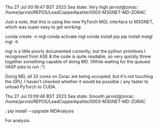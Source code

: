 Thu 27 Jul 00:18:47 BST 2023
Sea state: Very high
jarvist@zorac: /home/jarvist/REPOS/LeadCopperApatite/0003-M3GNET-MD-ZORAC

Just a note, that this is using the new PyTorch MGL interface to M3GNET, which
was super easy to get working:

conda create -n mgl
conda activate mgl
conda install pip
pip install matgl
mgl -h

mgl is a little poorly documented currently; but the python primitives
I recognised from ASE & the code is quite readable, so very quickly threw
together something capable of doing MD. 
(While waiting for the queued VASP jobs to run :^)

Doing MD, all 32 cores on Zorac are being occupied, but it's not touching the
GPU. I haven't checked whether it would be possible / any faster to unload
PyTorch to CUDA.

Thu 27 Jul 13:09:46 BST 2023
Sea state: Smooth
jarvist@zorac: /home/jarvist/REPOS/LeadCopperApatite/0003-M3GNET-MD-ZORAC

; pip install --upgrade MDAnalysis

For analysis.

